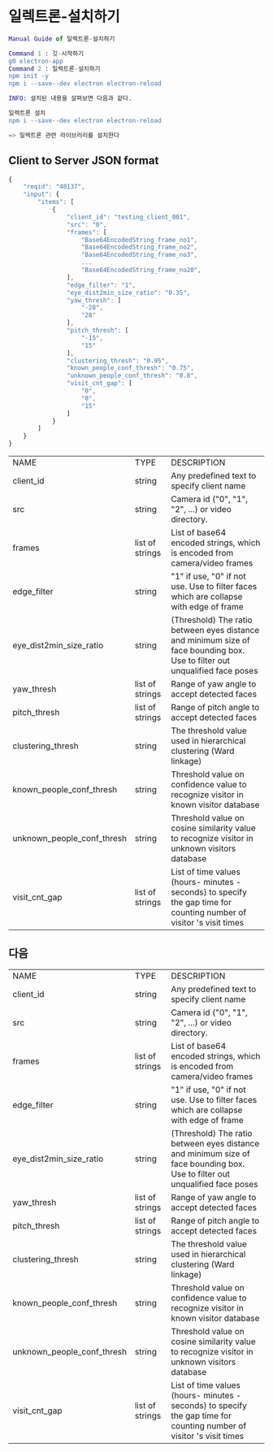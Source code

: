 # 일렉트론-설치하기
```erlang
Manual Guide of 일렉트론-설치하기

Command 1 : 깃-시작하기 
g0 electron-app
Command 2 : 일렉트론-설치하기
npm init -y
npm i --save--dev electron electron-reload

INFO: 설치된 내용을 살펴보면 다음과 같다.

일렉트론 설치
npm i --save--dev electron electron-reload

=> 일렉트론 관련 라이브러리를 설치한다
```


## Client to Server JSON format
```js
{
    "reqid": "40137",
    "input": {
        "items": [
            {
                "client_id": "testing_client_001",
                "src": "0",
                "frames": [
                    "Base64EncodedString_frame_no1",
                    "Base64EncodedString_frame_no2",
                    "Base64EncodedString_frame_no3",
                    ...
                    "Base64EncodedString_frame_no20",
                ],
                "edge_filter": "1",
                "eye_dist2min_size_ratio": "0.35",
                "yaw_thresh": [
                    "-28",
                    "28"
                ],
                "pitch_thresh": [
                    "-15",
                    "15"
                ],
                "clustering_thresh": "0.95",
                "known_people_conf_thresh": "0.75",
                "unknown_people_conf_thresh": "0.8",
                "visit_cnt_gap": [
                    "0",
                    "0",
                    "15"
                ]
            }
        ]
    }
}
```

<table >
<tr>
<td >NAME</td>
<td >TYPE</td>
<td >DESCRIPTION</td>
</tr>
<tr>
<td >client_id</td>
<td >string</td>
<td >Any predefined text to specify client name</td>
</tr>
<tr>
<td >src</td>
<td >string</td>
<td >Camera id ("0", "1", "2", ...) or video directory.</td>
</tr>
<tr>
<td >frames</td>
<td >list of strings</td>
<td >List of base64 encoded strings, which is encoded from camera/video frames</td>
</tr>
<tr>
<td >edge_filter</td>
<td >string</td>
<td >"1" if use, "0" if not use. Use to filter faces which are collapse with edge of frame</td>
</tr>
<tr>
<td >eye_dist2min_size_ratio</td>
<td >string</td>
<td >(Threshold) The ratio between eyes distance and minimum size of face bounding box. Use to filter out unqualified face poses </td>
</tr>
<tr>
<td >yaw_thresh</td>
<td >list of strings</td>
<td >Range of yaw angle to accept detected faces</td>
</tr>
<tr>
<td >pitch_thresh</td>
<td >list of strings</td>
<td >Range of pitch angle to accept detected faces</td>
</tr>
<tr>
<td >clustering_thresh</td>
<td >string</td>
<td >The threshold value used in hierarchical clustering (Ward linkage)</td>
</tr>
<tr>
<td >known_people_conf_thresh</td>
<td >string</td>
<td >Threshold value on confidence value to recognize visitor in known visitor database</td>
</tr>
<tr>
<td >unknown_people_conf_thresh</td>
<td >string</td>
<td >Threshold value on cosine similarity value to recognize visitor in unknown visitors database </td>
</tr>
<tr>
<td >visit_cnt_gap</td>
<td >list of strings</td>
<td >List of time values (hours- minutes - seconds) to specify the gap time for counting number of visitor 's visit times</td>
</tr>
</table>

## 다음
<table >
<tr>
<td >NAME</td>
<td >TYPE</td>
<td >DESCRIPTION</td>
</tr>
<tr>
<td >client_id</td>
<td >string</td>
<td >Any predefined text to specify client name</td>
</tr>
<tr>
<td >src</td>
<td >string</td>
<td >Camera id ("0", "1", "2", ...) or video directory.</td>
</tr>
<tr>
<td >frames</td>
<td >list of strings</td>
<td >List of base64 encoded strings, which is encoded from camera/video frames</td>
</tr>
<tr>
<td >edge_filter</td>
<td >string</td>
<td >"1" if use, "0" if not use. Use to filter faces which are collapse with edge of frame</td>
</tr>
<tr>
<td >eye_dist2min_size_ratio</td>
<td >string</td>
<td >(Threshold) The ratio between eyes distance and minimum size of face bounding box. Use to filter out unqualified face poses </td>
</tr>
<tr>
<td >yaw_thresh</td>
<td >list of strings</td>
<td >Range of yaw angle to accept detected faces</td>
</tr>
<tr>
<td >pitch_thresh</td>
<td >list of strings</td>
<td >Range of pitch angle to accept detected faces</td>
</tr>
<tr>
<td >clustering_thresh</td>
<td >string</td>
<td >The threshold value used in hierarchical clustering (Ward linkage)</td>
</tr>
<tr>
<td >known_people_conf_thresh</td>
<td >string</td>
<td >Threshold value on confidence value to recognize visitor in known visitor database</td>
</tr>
<tr>
<td >unknown_people_conf_thresh</td>
<td >string</td>
<td >Threshold value on cosine similarity value to recognize visitor in unknown visitors database </td>
</tr>
<tr>
<td >visit_cnt_gap</td>
<td >list of strings</td>
<td >List of time values (hours- minutes - seconds) to specify the gap time for counting number of visitor 's visit times</td>
</tr>
</table>
